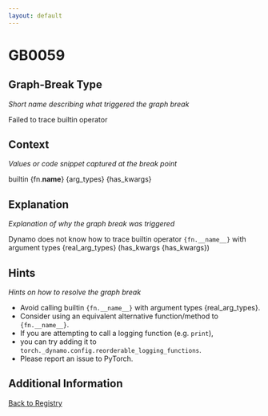 ```yaml
---
layout: default
---
```

# GB0059

## Graph-Break Type
*Short name describing what triggered the graph break*

Failed to trace builtin operator

## Context
*Values or code snippet captured at the break point*

builtin {fn.__name__} {arg_types} {has_kwargs}

## Explanation
*Explanation of why the graph break was triggered*

Dynamo does not know how to trace builtin operator `{fn.__name__}` with argument types {real_arg_types} (has_kwargs {has_kwargs})

## Hints
*Hints on how to resolve the graph break*

- Avoid calling builtin `{fn.__name__}` with argument types {real_arg_types}. 
- Consider using an equivalent alternative function/method to `{fn.__name__}`.
- If you are attempting to call a logging function (e.g. `print`), 
- you can try adding it to `torch._dynamo.config.reorderable_logging_functions`.
- Please report an issue to PyTorch.


## Additional Information

<!-- ADDITIONAL INFORMATION START - Add custom information below this line -->

<!-- ADDITIONAL INFORMATION END -->

[Back to Registry](../index.html)
